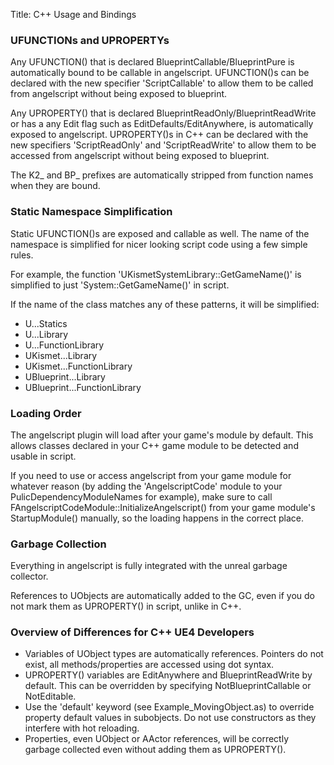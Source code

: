 Title: C++ Usage and Bindings

### UFUNCTIONs and UPROPERTYs
Any UFUNCTION() that is declared BlueprintCallable/BlueprintPure is automatically bound to
be callable in angelscript. UFUNCTION()s can be declared with the new specifier 'ScriptCallable'
to allow them to be called from angelscript without being exposed to blueprint.

Any UPROPERTY() that is declared BlueprintReadOnly/BlueprintReadWrite or has a
any Edit flag such as EditDefaults/EditAnywhere, is automatically exposed to
angelscript. UPROPERTY()s in C++ can be declared with the new specifiers
'ScriptReadOnly' and 'ScriptReadWrite' to allow them to be accessed from
angelscript without being exposed to blueprint.

The K2_ and BP_ prefixes are automatically stripped from function names when they are bound.

### Static Namespace Simplification
Static UFUNCTION()s are exposed and callable as well. The name of the namespace is simplified
for nicer looking script code using a few simple rules.

For example, the function 'UKismetSystemLibrary::GetGameName()' is simplified to just 'System::GetGameName()' in script.

If the name of the class matches any of these patterns, it will be simplified:
* U...Statics
* U...Library
* U...FunctionLibrary
* UKismet...Library
* UKismet...FunctionLibrary
* UBlueprint...Library
* UBlueprint...FunctionLibrary

### Loading Order
The angelscript plugin will load after your game's module by default. This allows classes declared
in your C++ game module to be detected and usable in script.

If you need to use or access angelscript from your game module for whatever reason (by adding the 'AngelscriptCode'
module to your PulicDependencyModuleNames for example), make sure to call FAngelscriptCodeModule::InitializeAngelscript()
from your game module's StartupModule() manually, so the loading happens in the correct place.

### Garbage Collection
Everything in angelscript is fully integrated with the unreal garbage collector.

References to UObjects are automatically added to the GC, even if you do not mark them as UPROPERTY() in script, unlike in C++.

### Overview of Differences for C++ UE4 Developers
* Variables of UObject types are automatically references. Pointers do not exist, all methods/properties are accessed using dot syntax.
* UPROPERTY() variables are EditAnywhere and BlueprintReadWrite by default. This can be overridden by specifying NotBlueprintCallable or NotEditable.
* Use the 'default' keyword (see Example_MovingObject.as) to override property default values in subobjects. Do not use constructors as they interfere with hot reloading.
* Properties, even UObject or AActor references, will be correctly garbage collected even without adding them as UPROPERTY().